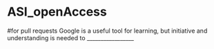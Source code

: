# ASI_openAccess
#for pull requests 
Google is a useful tool for learning, but initiative and understanding is needed to _________________
